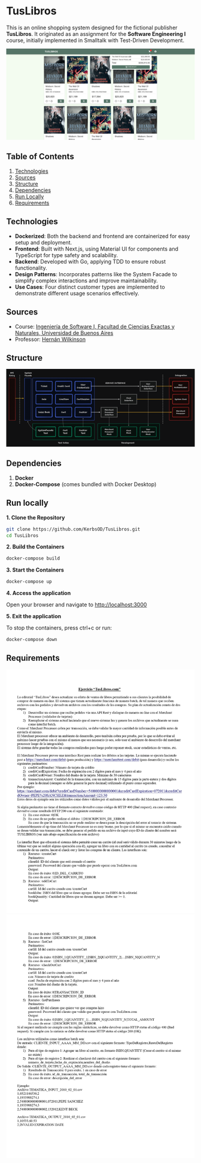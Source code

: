 # TusLibros

This is an online shopping system designed for the fictional publisher **TusLibros**. It originated as an assignment for the **Software Engineering I** course, initially implemented in Smalltalk with Test-Driven Development.

![Demo](assets/Demo.png)

## Table of Contents

1. [Technologies](#technologies)
2. [Sources](#sources)
3. [Structure](#structure)
4. [Dependencies](#dependencies)
5. [Run Locally](#run-locally)
6. [Requirements](#requirements)

## Technologies

- **Dockerized**: Both the backend and frontend are containerized for easy setup and deployment.
- **Frontend**: Built with Next.js, using Material UI for components and TypeScript for type safety and scalability.
- **Backend**: Developed with Go, applying TDD to ensure robust functionality.
- **Design Patterns**: Incorporates patterns like the System Facade to simplify complex interactions and improve maintainability.
- **Use Cases**: Four distinct customer types are implemented to demonstrate different usage scenarios effectively.

## Sources

- Course: [Ingeniería de Software I, Facultad de Ciencias Exactas y Naturales, Universidad de Buenos Aires](https://www.isw2.com.ar/)
- Professor: [Hernán Wilkinson](https://x.com/HernanWilkinson)

## Structure

![Arquitectura](assets/Architecture.png)

## Dependencies

1. **Docker**
2. **Docker-Compose** (comes bundled with Docker Desktop)

## Run locally

**1. Clone the Repository**

```bash
git clone https://github.com/KerbsOD/TusLibros.git
cd TusLibros
```

**2. Build the Containers**

```bash
docker-compose build
```

**3. Start the Containers**

```bash
docker-compose up
```

**4. Access the application**

Open your browser and navigate to [http://localhost:3000](http://localhost:3000)

**5. Exit the application**

To stop the containers, press ctrl+c or run:

```bash
docker-compose down
```

## Requirements

![Enunciado1](assets/Enunciado1.jpg)
![Enunciado2](assets/Enunciado2.jpg)
